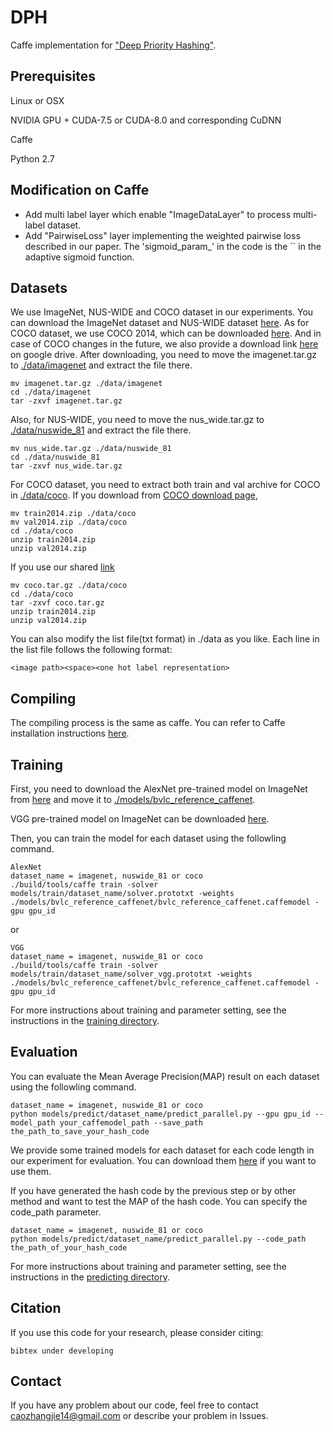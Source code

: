 # DPH
Caffe implementation for ["Deep Priority Hashing"]().

## Prerequisites
Linux or OSX

NVIDIA GPU + CUDA-7.5 or CUDA-8.0 and corresponding CuDNN

Caffe

Python 2.7

## Modification on Caffe
- Add multi label layer which enable "ImageDataLayer" to process multi-label dataset.
- Add "PairwiseLoss" layer implementing the weighted pairwise loss described in our paper. The 'sigmoid_param_' in the code is the `` in the adaptive sigmoid function.

## Datasets
We use ImageNet, NUS-WIDE and COCO dataset in our experiments. You can download the ImageNet dataset and NUS-WIDE dataset [here](https://drive.google.com/drive/folders/0B7IzDz-4yH_HOXdoaDU4dk40RFE?usp=sharing).
As for COCO dataset, we use COCO 2014, which can be downloaded [here](http://mscoco.org/dataset/#download). And in case of COCO changes in the future, we also provide a download link [here](https://drive.google.com/drive/folders/0B7IzDz-4yH_HOXdoaDU4dk40RFE?usp=sharing) on google drive.
After downloading, you need to move the imagenet.tar.gz to [./data/imagenet](./data/imagenet) and extract the file there.
```
mv imagenet.tar.gz ./data/imagenet
cd ./data/imagenet
tar -zxvf imagenet.tar.gz
```
Also, for NUS-WIDE, you need to move the nus_wide.tar.gz to [./data/nuswide_81](./data/nuswide_81) and extract the file there. 
```
mv nus_wide.tar.gz ./data/nuswide_81
cd ./data/nuswide_81
tar -zxvf nus_wide.tar.gz
```
For COCO dataset, you need to extract both train and val archive for COCO in [./data/coco](./data/coco).
If you download from [COCO download page](http://mscoco.org/dataset/#download),
```
mv train2014.zip ./data/coco
mv val2014.zip ./data/coco
cd ./data/coco
unzip train2014.zip
unzip val2014.zip
```
If you use our shared [link](https://drive.google.com/drive/folders/0B7IzDz-4yH_HOXdoaDU4dk40RFE?usp=sharing)
```
mv coco.tar.gz ./data/coco
cd ./data/coco
tar -zxvf coco.tar.gz
unzip train2014.zip
unzip val2014.zip
```

You can also modify the list file(txt format) in ./data as you like. Each line in the list file follows the following format:
```
<image path><space><one hot label representation>
```
## Compiling
The compiling process is the same as caffe. You can refer to Caffe installation instructions [here](http://caffe.berkeleyvision.org/installation.html).

## Training
First, you need to download the AlexNet pre-trained model on ImageNet from [here](http://dl.caffe.berkeleyvision.org/bvlc_reference_caffenet.caffemodel) and move it to [./models/bvlc_reference_caffenet](./models/bvlc_reference_caffenet).

VGG pre-trained model on ImageNet can be downloaded [here](http://www.robots.ox.ac.uk/~vgg/software/very_deep/caffe/VGG_ILSVRC_16_layers.caffemodel).

Then, you can train the model for each dataset using the followling command.
```
AlexNet
dataset_name = imagenet, nuswide_81 or coco
./build/tools/caffe train -solver models/train/dataset_name/solver.prototxt -weights ./models/bvlc_reference_caffenet/bvlc_reference_caffenet.caffemodel -gpu gpu_id
```
or
```
VGG
dataset_name = imagenet, nuswide_81 or coco
./build/tools/caffe train -solver models/train/dataset_name/solver_vgg.prototxt -weights ./models/bvlc_reference_caffenet/bvlc_reference_caffenet.caffemodel -gpu gpu_id
```
For more instructions about training and parameter setting, see the instructions in the [training directory](./models/train).

## Evaluation
You can evaluate the Mean Average Precision(MAP) result on each dataset using the followling command.
```
dataset_name = imagenet, nuswide_81 or coco
python models/predict/dataset_name/predict_parallel.py --gpu gpu_id --model_path your_caffemodel_path --save_path the_path_to_save_your_hash_code
```
We provide some trained models for each dataset for each code length in our experiment for evaluation. You can download them [here](https://drive.google.com/drive/folders/1RxH7Dj08FEPiOuD9GsAAO9lpqzqQQgWm?usp=sharing) if you want to use them.

If you have generated the hash code by the previous step or by other method and want to test the MAP of the hash code. You can specify the code_path parameter.
```
dataset_name = imagenet, nuswide_81 or coco
python models/predict/dataset_name/predict_parallel.py --code_path the_path_of_your_hash_code
```

For more instructions about training and parameter setting, see the instructions in the [predicting directory](./models/predict).

## Citation
If you use this code for your research, please consider citing:
```
bibtex under developing
```
## Contact
If you have any problem about our code, feel free to contact caozhangjie14@gmail.com or describe your problem in Issues.
